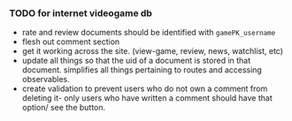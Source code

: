 ### TODO for internet videogame db
* rate and review documents should be identified with `gamePK_username`
* flesh out comment section
* get it working across the site. (view-game, review, news, watchlist, etc)
* update all things so that the uid of a document is stored in that document. simplifies all things pertaining to routes and accessing observables.
* create validation to prevent users who do not own a comment from deleting it- only users who have written a comment should have that option/ see the button.
